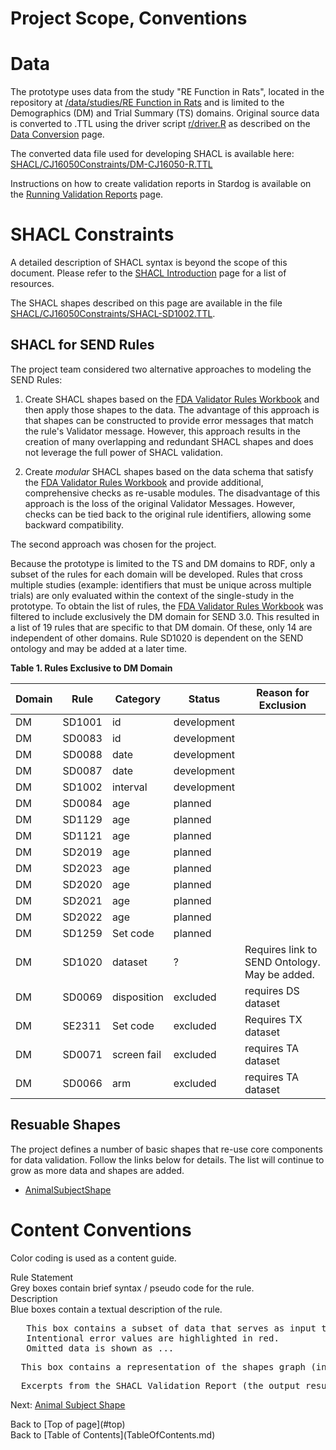 <link href="styles.css?v=1" rel="stylesheet"/>
<a name='top'></a>

Project Scope, Conventions
==================================

# Data
The prototype uses data from the study "RE Function in Rats", located in the repository 
at [/data/studies/RE Function in Rats](https://github.com/phuse-org/SENDConform/tree/master/data/studies/RE%20Function%20in%20Rats) and is limited to the Demographics (DM) and Trial Summary (TS) domains. Original source data is converted to .TTL using the driver script [r/driver.R](https://github.com/phuse-org/SENDConform/blob/master/r/driver.R) as described on the [Data Conversion](DataConversion.md) page. 

The converted data file used for developing SHACL is available here: [SHACL/CJ16050Constraints/DM-CJ16050-R.TTL](https://github.com/phuse-org/SENDConform/blob/master/SHACL/CJ16050Constraints/DM-CJ16050-R.TTL) 

Instructions on how to create validation reports in Stardog is available on the [Running Validation Reports](SHACL-RunValReport.md) page.

# SHACL Constraints

A detailed description of SHACL syntax is beyond the scope of this document. Please refer to the [SHACL Introduction](SHACL-Intro.md) page for a list of resources. 

The SHACL shapes described on this page are available in the file  [SHACL/CJ16050Constraints/SHACL-SD1002.TTL](https://github.com/phuse-org/SENDConform/blob/master/SHACL/CJ16050Constraints/SHACL-SD1002.TTL). 


## SHACL for SEND Rules 
The project team considered two alternative approaches to modeling the SEND Rules:

1. Create SHACL shapes based on the [FDA Validator Rules Workbook](https://github.com/phuse-org/SENDConform/tree/master/doc/FDA/FDA-Validator-Rules.xlsx) and then apply those shapes to the data.  The advantage of this approach is that shapes can be constructed to provide error messages that match the rule's  Validator message. However, this approach results in the creation of many overlapping and redundant SHACL shapes and does not leverage the full power of SHACL validation.
   

2. Create *modular* SHACL shapes based on the data schema that satisfy the [FDA Validator Rules Workbook](https://github.com/phuse-org/SENDConform/tree/master/doc/FDA/FDA-Validator-Rules.xlsx) and provide additional, comprehensive checks as re-usable modules. The disadvantage of this approach is the loss of the original Validator Messages.  However, checks can be tied back to the original rule identifiers, allowing some backward compatibility. 


The second approach was chosen for the project.

Because the prototype is limited to the TS and DM domains to RDF, only a subset of the rules for each domain will be developed. Rules that cross multiple studies (example: identifiers that must be unique across multiple trials) are only evaluated within the context of the single-study in the prototype. To obtain the list of rules, the [FDA Validator Rules Workbook](https://github.com/phuse-org/SENDConform/tree/master/doc/FDA/FDA-Validator-Rules.xlsx)
was filtered to include exclusively the DM domain for SEND 3.0. This resulted in a list of 19 rules that are specific to that DM domain. Of these, only 14 are independent of other domains. Rule SD1020 is dependent on the SEND ontology and may be added at a later time.

**Table 1. Rules Exclusive to DM Domain**

Domain |Rule   |Category | Status| Reason for Exclusion
---|-------|-------  | ------ | -------------------
DM | SD1001 | id      | <font class='development'>development</font> |
DM | SD0083 | id      | <font class='development'>development</font> |
DM | SD0088 | date    | <font class='development'>development</font> |
DM | SD0087 | date    | <font class='development'>development</font> |
DM | SD1002 | interval| <font class='development'>development </font>|
DM | SD0084 | age     | planned |
DM | SD1129 | age     | planned |
DM | SD1121 | age     | planned |
DM | SD2019 | age     | planned |
DM | SD2023 | age     | planned |
DM | SD2020 | age     | planned |
DM | SD2021 | age     | planned |
DM | SD2022 | age     | planned |
DM | SD1259 | Set code    | planned |
DM | SD1020 | dataset     | ?      | Requires link to SEND Ontology. May be added.
DM | SD0069 | disposition | <font class='error'>excluded</font> | requires DS dataset
DM | SE2311 | Set code    | <font class='error'>excluded</font> | Requires TX dataset
DM | SD0071 | screen fail | <font class='error'>excluded</font> | requires TA dataset
DM | SD0066 | arm         | <font class='error'>excluded</font> | requires TA dataset


## Resuable Shapes

The project defines a number of basic shapes that re-use core components for data validation. Follow the links below for details. The list will continue to grow as more data and shapes are added.

* [AnimalSubjectShape](SHACL-AnimalSubject-Details.md)


# Content Conventions

 Color coding is used as a content guide. 


<div class='ruleState'>
  <div class='ruleState-header'>Rule Statement</div>
  Grey boxes contain brief syntax / pseudo code for the rule.
</div>

<div class='def'>
  <div class='def-header'>Description</div>
  Blue boxes contain a textual description of the rule.
</div>
 
<pre class="data">
   This box contains a subset of data that serves as input to test the shapes graph. 
   Intentional error values are <font class='error'>highlighted in red.</font>
   Omitted data is shown as <font class='infoOmitted'>...</font>
</pre>

<pre class="shacl">
  This box contains a representation of the shapes graph (in full or in part). 
</pre> 

<pre class="report">
  Excerpts from the SHACL Validation Report (the output results graph.)
</pre>

<font class='navNext'>Next: </font>[Animal Subject Shape](SHACL-AnimalSubject-Details.md)

<p class='text-right'>Back to [Top of page](#top)<br/>
Back to [Table of Contents](TableOfContents.md)</p>

